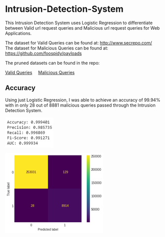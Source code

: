 # Intrusion-Detection-System

This Intrusion Detection System uses Logistic Regression to differentiate between Valid url request queries and Malicious url request queries for Web Applications.

The dataset for Valid Queries can be found at: http://www.secrepo.com/
The dataset for Malicious Queries can be found at: https://github.com/foospidy/payloads

The pruned datasets can be found in the repo:

[Valid Queries](validqueries.txt) &nbsp; &nbsp; [Malicious Queries](badqueries.txt)

## Accuracy

Using just Logistic Regression, I was able to achieve an accuracy of 99.94% with in only 28 out of 8881 malicious queries passed through the Intrusion Detection System.


![Accuracy](images/accuracy.png)

![Confusion Matrix](images/confusion_matrix.png)

